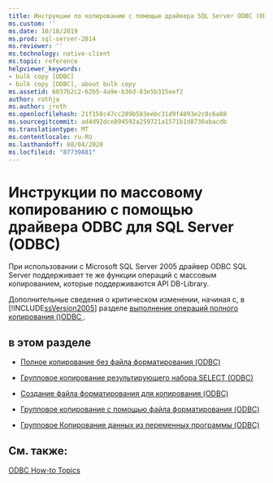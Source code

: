 ```yaml
---
title: Инструкции по копированию с помощью драйвера SQL Server ODBC (ODBC) | Документация Майкрософт
ms.custom: ''
ms.date: 10/18/2019
ms.prod: sql-server-2014
ms.reviewer: ''
ms.technology: native-client
ms.topic: reference
helpviewer_keywords:
- bulk copy [ODBC]
- bulk copy [ODBC], about bulk copy
ms.assetid: 6037b2c2-62b5-4a9e-b36d-83e5b315eef2
author: rothja
ms.author: jroth
ms.openlocfilehash: 21f158c47cc289b583eebc31d9f4893e2c0c6a88
ms.sourcegitcommit: ad4d92dce894592a259721a1571b1d8736abacdb
ms.translationtype: MT
ms.contentlocale: ru-RU
ms.lasthandoff: 08/04/2020
ms.locfileid: "87739881"
---
```

# <a name="bulk-copying-with-the-sql-server-odbc-driver-how-to-topics-odbc"></a>Инструкции по массовому копированию с помощью драйвера ODBC для SQL Server (ODBC)
  При использовании с Microsoft SQL Server 2005 драйвер ODBC SQL Server поддерживает те же функции операций с массовым копированием, которые поддерживаются API DB-Library.  
  
 Дополнительные сведения о критическом изменении, начиная с, в [!INCLUDE[ssVersion2005](../../../includes/ssversion2005-md.md)] разделе [выполнение операций полного копирования &#40;&#41;ODBC ](../../native-client-odbc-bulk-copy-operations/performing-bulk-copy-operations-odbc.md).  
  
## <a name="in-this-section"></a>в этом разделе  
  
-   [Полное копирование без файла форматирования &#40;ODBC&#41;](bulk-copy-without-a-format-file-odbc.md)  
  
-   [Групповое копирование результирующего набора SELECT &#40;ODBC&#41;](bulk-copy-a-select-result-set-odbc.md)  
  
-   [Создание файла форматирования для копирования &#40;ODBC&#41;](create-a-bulk-copy-format-file-odbc.md)  
  
-   [Групповое копирование с помощью файла форматирования &#40;ODBC&#41;](bulk-copy-by-using-a-format-file-odbc.md)  
  
-   [Групповое Копирование данных из переменных программы &#40;ODBC&#41;](bulk-copy-data-from-program-variables-odbc.md)  
  
## <a name="see-also"></a>См. также:  
 [ODBC How-to Topics](../odbc-how-to-topics.md)  
  
  
